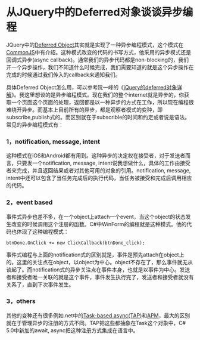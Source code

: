 从JQuery中的Deferred对象谈谈异步编程
======

JQuery中的[Deferred Object](http://api.jquery.com/category/deferred-object/)其实就是实现了一种异步编程模式，这个模式在[CommonJS](http://wiki.commonjs.org/wiki/Promises)中有介绍。这种模式改变的代码的书写方式，他采用的异步模式还是回调式异步(async callback)。通常我们的异步代码都是non-blocking的，我们开一个异步操作，我们不知道什么时候完成，我们需要知道的就是这个异步操作在完成的时候通过我们传入的callback来通知我们。

具体Deferred Object怎么用，可以参考阮一峰的《[jQuery的deferred对象详解](http://www.ruanyifeng.com/blog/2011/08/a_detailed_explanation_of_jquery_deferred_object.html)》。我这里想谈的是异步编程模式。现在我们的整个internet就是异步的，你获取一个页面这个页面的处理，返回都是以一种异步的方式在工作，所以现在编程很难绕开异步。而基本上目前所有的异步，都是观察者模式的变种，即subscribe,publish式的。而区别就在于subscrible的时间和约定或者说是语法。常见的异步编程模式有：

### 1，notification, message, intent

这种模式在iOS和Android都有用到。这种异步的决定权在接受者，对于发送者而言，只要发一个notification, message, intent说我想做什么，具体的工作由接受者来完成，并且返回结果或者对其他可用的对象的引用。notification, message, intent中还可以包含了当任务完成后的执行代码，当任务被接受和完成后调用相应的代码。

### 2，event based

事件式异步也差不多，在一个object上attach一个event，当这个object的状态发生改变的时候调用这个注册的函数。C#中WinForm的编程就是这种模式。他的代码也体现了这种编程模式：

`btnDone.OnClick += new ClickCallback(btnDone_click);`

事件式编程与上面的notification式的区别就是，事件是预先attach在object上的。这里的关注点在object，以object为中心。object不存在了，那么事件就无从谈起了。而notification式的异步关注点在事件本身，也就是以事件为中心。发送者和接受者唯一关联的就是这个事件，事件发生执行完了，发送者和接受者就没有关系了，直到下次事件发生。

### 3，others

其他的变种还有很多例如.net中的[Task-based async(TAP)](http://msdn.microsoft.com/en-us/library/hh873175.aspx)和[APM](http://msdn.microsoft.com/en-us/library/ms228963.aspx)，最大的区别就在于管理异步的注册的方式不同。TAP把这些都抽象在Task这个对象中，C# 5.0中新加的await, async把这种注册方式集成在语言中。
